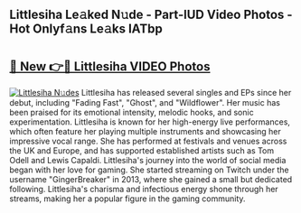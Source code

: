 ## Littlesiha Le𝚊ked N𝚞de - Part-lUD Video Photos - Hot Onlyf𝚊ns Le𝚊ks IATbp

# <h2><a href="http://ac11922.deff.icu/?id=Littlesiha">🔗 New 👉🔴 Littlesiha VIDEO Photos</a></h2>

[![Littlesiha N𝚞des](https://i.imgur.com/rIISA9y.gif)](http://ac11922.deff.icu/?id=Littlesiha)
Littlesiha has released several singles and EPs since her debut, including "Fading Fast", "Ghost", and "Wildflower". Her music has been praised for its emotional intensity, melodic hooks, and sonic experimentation. Littlesiha is known for her high-energy live performances, which often feature her playing multiple instruments and showcasing her impressive vocal range. She has performed at festivals and venues across the UK and Europe, and has supported established artists such as Tom Odell and Lewis Capaldi. Littlesiha's journey into the world of social media began with her love for gaming. She started streaming on Twitch under the username "GingerBreaker" in 2013, where she gained a small but dedicated following. Littlesiha's charisma and infectious energy shone through her streams, making her a popular figure in the gaming community.
